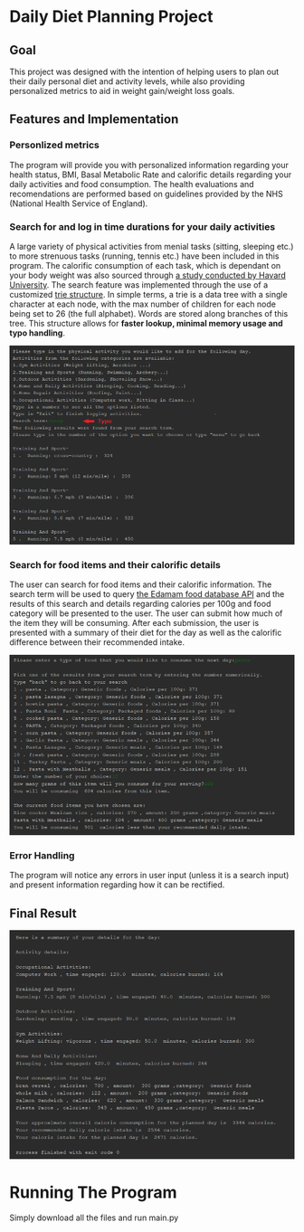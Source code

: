 # Daily Diet Planning Project
## Goal
This project was designed with the intention of helping users to plan out their daily personal diet and activity levels, 
while also providing personalized metrics to aid in weight gain/weight loss goals.
## Features and Implementation
### Personlized metrics
The program will provide you with personalized information regarding your health status, BMI, Basal Metabolic Rate 
and calorific details regarding your daily activities and food consumption. The health evaluations and recomendations are performed based on
guidelines provided by the NHS (National Health Service of England).
### Search for and log in time durations for your daily activities
A large variety of physical activities from menial tasks (sitting, sleeping etc.) to more strenuous tasks (running, tennis etc.) have been included
in this program. The calorific consumption of each task, which is dependant on your body weight was also sourced through [a study conducted by 
Havard University](https://www.health.harvard.edu/diet-and-weight-loss/calories-burned-in-30-minutes-of-leisure-and-routine-activities).
The search feature was implemented through the use of a customized [trie structure](https://medium.com/basecs/trying-to-understand-tries-3ec6bede0014).
In simple terms, a trie is a data tree with a single character at each node, with the max number of children for each node being set to 26 (the full alphabet).
Words are stored along branches of this tree. This structure allows for **faster lookup, minimal memory usage and typo handling**.

![Search](Images/ActivtySearch.png)

### Search for food items and their calorific details
The user can search for food items and their calorific information. The search term will be used to query [the Edamam food database API](https://developer.edamam.com/food-database-api-docs) and the results of this search and details regarding calories per 100g and food category
will be presented to the user. The user can submit how much of the item they will be consuming. After each submission, the user is presented with a summary
of their diet for the day as well as the calorific difference between their recommended intake.

![Search](Images/FoodSearch.png)

### Error Handling
The program will notice any errors in user input (unless it is a search input) and present information regarding how it can be rectified.

## Final Result
![Summary](Images/Summary.png)

# Running The Program
Simply download all the files and run main.py 
